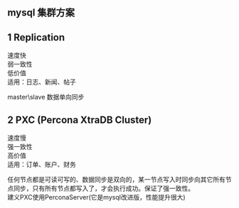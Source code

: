   
mysql 集群方案  
--------------
  
1 Replication  
--------------
速度快  
弱一致性  
低价值  
适用：日志、新闻、帖子  
  
master\slave 数据单向同步  
  
  
  
2 PXC  (Percona XtraDB Cluster)  
--------------
速度慢  
强一致性  
高价值  
适用：订单、账户、财务  
  
任何节点都是可读可写的、数据同步是双向的，某一节点写入时同步向其它所有节点同步，只有所有节点都写入了，才会执行成功。保证了强一致性。  
建义PXC使用PerconaServer(它是mysql改进版，性能提升很大)  
  



































